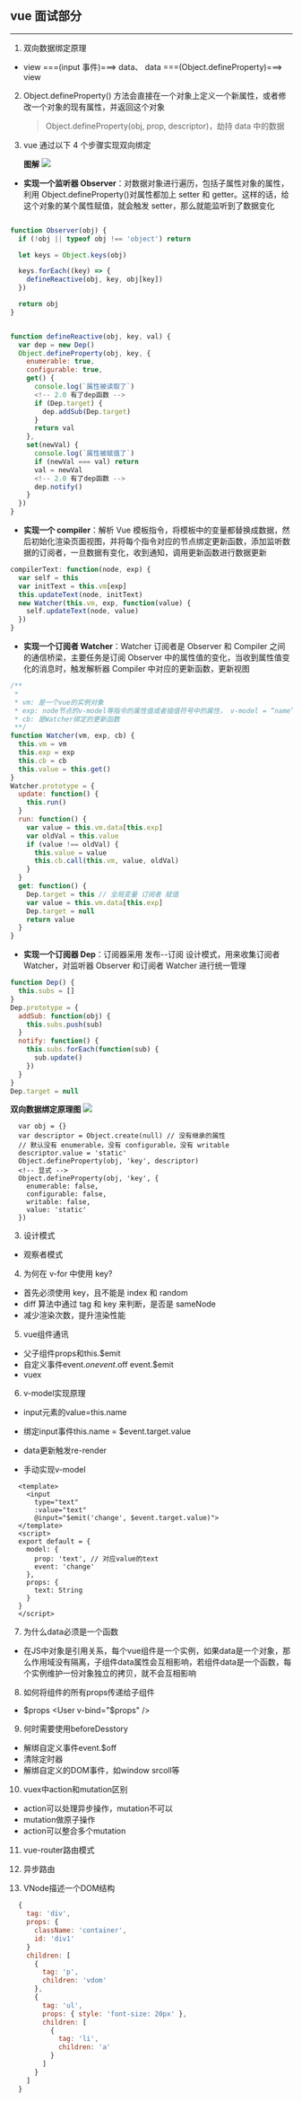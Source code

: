 ## vue 面试部分

---

1. 双向数据绑定原理

- view ===(input 事件)===> data、 data ===(Object.defineProperty)===> view

2. Object.defineProperty() 方法会直接在一个对象上定义一个新属性，或者修改一个对象的现有属性，并返回这个对象

   > Object.defineProperty(obj, prop, descriptor)，劫持 data 中的数据

3. vue 通过以下 4 个步骤实现双向绑定

   **图解**
   ![](https://github.com/Small-inn/study-diary/blob/master/image/vue-core.png)

- **实现一个监听器 Observer**：对数据对象进行遍历，包括子属性对象的属性，利用 Object.defineProperty()对属性都加上 setter 和 getter。这样的话，给这个对象的某个属性赋值，就会触发 setter，那么就能监听到了数据变化

```javascript

function Observer(obj) {
  if (!obj || typeof obj !== 'object') return

  let keys = Object.keys(obj)

  keys.forEach((key) => {
    defineReactive(obj, key, obj[key])
  })

  return obj
}


function defineReactive(obj, key, val) {
  var dep = new Dep()
  Object.defineProperty(obj, key, {
    enumerable: true,
    configurable: true,
    get() {
      console.log(`属性被读取了`)
      <!-- 2.0 有了dep函数 -->
      if (Dep.target) {
        dep.addSub(Dep.target)
      }
      return val
    },
    set(newVal) {
      console.log(`属性被赋值了`)
      if (newVal === val) return
      val = newVal
      <!-- 2.0 有了dep函数 -->
      dep.notify()
    }
  })
}
```

- **实现一个 compiler**：解析 Vue 模板指令，将模板中的变量都替换成数据，然后初始化渲染页面视图，并将每个指令对应的节点绑定更新函数，添加监听数据的订阅者，一旦数据有变化，收到通知，调用更新函数进行数据更新

```javascript
compilerText: function(node, exp) {
  var self = this
  var initText = this.vm[exp]
  this.updateText(node, initText)
  new Watcher(this.vm, exp, function(value) {
    self.updateText(node, value)
  })
}
```

- **实现一个订阅者 Watcher**：Watcher 订阅者是 Observer 和 Compiler 之间的通信桥梁，主要任务是订阅 Observer 中的属性值的变化，当收到属性值变化的消息时，触发解析器 Compiler 中对应的更新函数，更新视图

```javascript
/**
 *
 * vm: 是一个vue的实例对象
 * exp: node节点的v-model等指令的属性值或者插值符号中的属性， v-model = “name” exp就是name
 * cb: 是Watcher绑定的更新函数
 **/
function Watcher(vm, exp, cb) {
  this.vm = vm
  this.exp = exp
  this.cb = cb
  this.value = this.get()
}
Watcher.prototype = {
  update: function() {
    this.run()
  }
  run: function() {
    var value = this.vm.data[this.exp]
    var oldVal = this.value
    if (value !== oldVal) {
      this.value = value
      this.cb.call(this.vm, value, oldVal)
    }
  }
  get: function() {
    Dep.target = this // 全局变量 订阅者 赋值
    var value = this.vm.data[this.exp]
    Dep.target = null
    return value
  }
}
```

- **实现一个订阅器 Dep**：订阅器采用 发布--订阅 设计模式，用来收集订阅者 Watcher，对监听器 Observer 和订阅者 Watcher 进行统一管理

```javascript
function Dep() {
  this.subs = []
}
Dep.prototype = {
  addSub: function(obj) {
    this.subs.push(sub)
  }
  notify: function() {
    this.subs.forEach(function(sub) {
      sub.update()
    })
  }
}
Dep.target = null
```

**双向数据绑定原理图**
![](https://github.com/Small-inn/study-diary/blob/master/image/reactive-core.png)

```
  var obj = {}
  var descriptor = Object.create(null) // 没有继承的属性
  // 默认没有 enumerable，没有 configurable，没有 writable
  descriptor.value = 'static'
  Object.defineProperty(obj, 'key', descriptor)
  <!-- 显式 -->
  Object.defineProperty(obj, 'key', {
    enumerable: false,
    configurable: false,
    writable: false,
    value: 'static'
  })
```

3. 设计模式

- 观察者模式

4. 为何在 v-for 中使用 key?

- 首先必须使用 key，且不能是 index 和 random
- diff 算法中通过 tag 和 key 来判断，是否是 sameNode
- 减少渲染次数，提升渲染性能

5. vue组件通讯
- 父子组件props和this.$emit
- 自定义事件event.$on event.$off event.$emit
- vuex

6. v-model实现原理
- input元素的value=this.name
- 绑定input事件this.name = $event.target.value
- data更新触发re-render

- 手动实现v-model
```vue
  <template>
    <input 
      type="text" 
      :value="text" 
      @input="$emit('change', $event.target.value)">
  </template>
  <script>
  export default = {
    model: {
      prop: 'text', // 对应value的text
      event: 'change'
    },
    props: {
      text: String
    }
  }
  </script>
```

7. 为什么data必须是一个函数
- 在JS中对象是引用关系，每个vue组件是一个实例，如果data是一个对象，那么作用域没有隔离，子组件data属性会互相影响，若组件data是一个函数，每个实例维护一份对象独立的拷贝，就不会互相影响

8. 如何将组件的所有props传递给子组件
- $props <User v-bind="$props" />

9. 何时需要使用beforeDesstory
- 解绑自定义事件event.$off
- 清除定时器
- 解绑自定义的DOM事件，如window srcoll等

10. vuex中action和mutation区别
- action可以处理异步操作，mutation不可以
- mutation做原子操作
- action可以整合多个mutation

11. vue-router路由模式

12. 异步路由

13. VNode描述一个DOM结构
```javascript
  {
    tag: 'div',
    props: {
      className: 'container',
      id: 'div1'
    }
    children: [
      {
        tag: 'p',
        children: 'vdom'
      },
      {
        tag: 'ul',
        props: { style: 'font-size: 20px' },
        children: [
          {
            tag: 'li',
            children: 'a'
          }
        ]
      }
    ]
  }
```